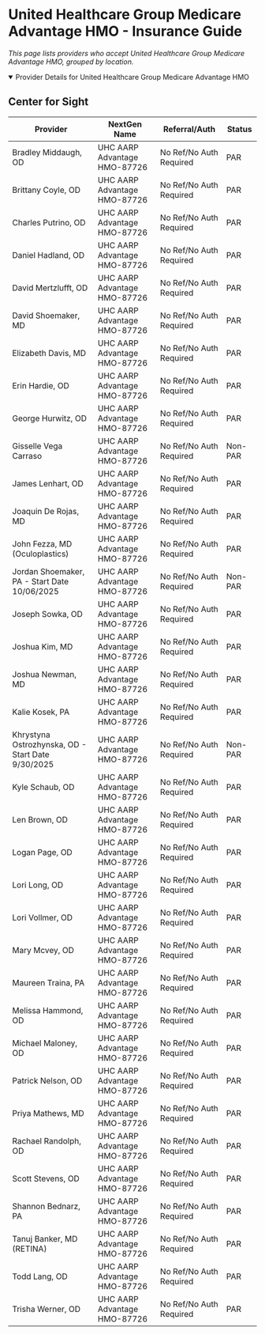 # United Healthcare Group Medicare Advantage HMO - Insurance Guide

*This page lists providers who accept United Healthcare Group Medicare Advantage HMO, grouped by location.*

<details open><summary>Provider Details for United Healthcare Group Medicare Advantage HMO</summary>

## Center for Sight

| Provider | NextGen Name | Referral/Auth | Status |
|----------|-------------|--------------|--------|
| Bradley Middaugh, OD | UHC AARP Advantage HMO-87726 | No Ref/No Auth Required | PAR |
| Brittany Coyle, OD | UHC AARP Advantage HMO-87726 | No Ref/No Auth Required | PAR |
| Charles Putrino, OD | UHC AARP Advantage HMO-87726 | No Ref/No Auth Required | PAR |
| Daniel Hadland, OD | UHC AARP Advantage HMO-87726 | No Ref/No Auth Required | PAR |
| David Mertzlufft, OD | UHC AARP Advantage HMO-87726 | No Ref/No Auth Required | PAR |
| David Shoemaker, MD | UHC AARP Advantage HMO-87726 | No Ref/No Auth Required | PAR |
| Elizabeth Davis, MD | UHC AARP Advantage HMO-87726 | No Ref/No Auth Required | PAR |
| Erin Hardie, OD | UHC AARP Advantage HMO-87726 | No Ref/No Auth Required | PAR |
| George Hurwitz, OD | UHC AARP Advantage HMO-87726 | No Ref/No Auth Required | PAR |
| Gisselle Vega Carraso | UHC AARP Advantage HMO-87726 | No Ref/No Auth Required | Non-PAR |
| James Lenhart, OD | UHC AARP Advantage HMO-87726 | No Ref/No Auth Required | PAR |
| Joaquin De Rojas, MD | UHC AARP Advantage HMO-87726 | No Ref/No Auth Required | PAR |
| John Fezza, MD (Oculoplastics) | UHC AARP Advantage HMO-87726 | No Ref/No Auth Required | PAR |
| Jordan Shoemaker, PA - Start Date 10/06/2025 | UHC AARP Advantage HMO-87726 | No Ref/No Auth Required | Non-PAR |
| Joseph Sowka, OD | UHC AARP Advantage HMO-87726 | No Ref/No Auth Required | PAR |
| Joshua Kim, MD | UHC AARP Advantage HMO-87726 | No Ref/No Auth Required | PAR |
| Joshua Newman, MD | UHC AARP Advantage HMO-87726 | No Ref/No Auth Required | PAR |
| Kalie Kosek, PA | UHC AARP Advantage HMO-87726 | No Ref/No Auth Required | PAR |
| Khrystyna Ostrozhynska, OD - Start Date 9/30/2025 | UHC AARP Advantage HMO-87726 | No Ref/No Auth Required | Non-PAR |
| Kyle Schaub, OD | UHC AARP Advantage HMO-87726 | No Ref/No Auth Required | PAR |
| Len Brown, OD | UHC AARP Advantage HMO-87726 | No Ref/No Auth Required | PAR |
| Logan Page, OD | UHC AARP Advantage HMO-87726 | No Ref/No Auth Required | PAR |
| Lori Long, OD | UHC AARP Advantage HMO-87726 | No Ref/No Auth Required | PAR |
| Lori Vollmer, OD | UHC AARP Advantage HMO-87726 | No Ref/No Auth Required | PAR |
| Mary Mcvey, OD | UHC AARP Advantage HMO-87726 | No Ref/No Auth Required | PAR |
| Maureen Traina, PA | UHC AARP Advantage HMO-87726 | No Ref/No Auth Required | PAR |
| Melissa Hammond, OD | UHC AARP Advantage HMO-87726 | No Ref/No Auth Required | PAR |
| Michael Maloney, OD | UHC AARP Advantage HMO-87726 | No Ref/No Auth Required | PAR |
| Patrick Nelson, OD | UHC AARP Advantage HMO-87726 | No Ref/No Auth Required | PAR |
| Priya Mathews, MD | UHC AARP Advantage HMO-87726 | No Ref/No Auth Required | PAR |
| Rachael Randolph, OD | UHC AARP Advantage HMO-87726 | No Ref/No Auth Required | PAR |
| Scott Stevens, OD | UHC AARP Advantage HMO-87726 | No Ref/No Auth Required | PAR |
| Shannon Bednarz, PA | UHC AARP Advantage HMO-87726 | No Ref/No Auth Required | PAR |
| Tanuj Banker, MD (RETINA) | UHC AARP Advantage HMO-87726 | No Ref/No Auth Required | PAR |
| Todd Lang, OD | UHC AARP Advantage HMO-87726 | No Ref/No Auth Required | PAR |
| Trisha Werner, OD | UHC AARP Advantage HMO-87726 | No Ref/No Auth Required | PAR |

</details>

